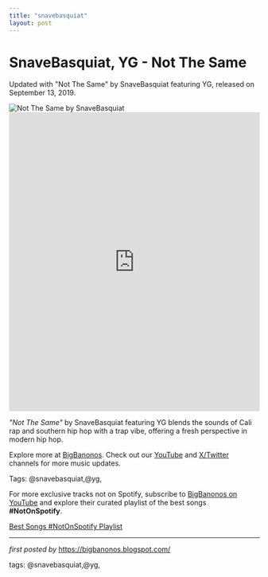 ```yaml
---
title: "snavebasquiat"
layout: post
---
```

<!-- Title of the Post -->
<h1 >SnaveBasquiat, YG - Not The Same</h1> <!-- Introductory Text -->
<p >Updated with "Not The Same" by SnaveBasquiat featuring YG, released on September 13, 2019.</p> <!-- Featured Image -->
<div > <img src="https://m.media-amazon.com/images/I/31QnPIfq0IL._UXNaN_FMjpg_QL85_.jpg" alt="Not The Same by SnaveBasquiat" />
</div> <!-- YouTube Video Embed -->
<div > <iframe width="100%" height="601" src="https://www.youtube.com/embed/T7rqr4f9I7U" title="Not The Same" frameborder="0" allow="accelerometer; autoplay; clipboard-write; encrypted-media; gyroscope; picture-in-picture; web-share" referrerpolicy="strict-origin-when-cross-origin" allowfullscreen></iframe>
</div> <!-- Song Information -->
<div > <p><em>"Not The Same"</em> by SnaveBasquiat featuring YG blends the sounds of Cali rap and southern hip hop with a trap vibe, offering a fresh perspective in modern hip hop.</p>
</div> <!-- Footer Links -->
<div > <p>Explore more at <a href="https://bigbanonos.blogspot.com/" target="_blank">BigBanonos</a>. Check out our <a href="https://www.youtube.com/@BigBanonos" target="_blank">YouTube</a> and <a href="https://x.com/bigbanonos" target="_blank">X/Twitter</a> channels for more music updates.</p>
</div> <!-- Tags -->
<p >Tags: @snavebasquiat,@yg,</p>


<!--Subscribe and Playlist Links-->
<div>
    <p>For more exclusive tracks not on Spotify, subscribe to <a href="https://www.youtube.com/@BigBanonos" target="_blank">BigBanonos on YouTube</a> and explore their curated playlist of the best songs <strong>#NotOnSpotify</strong>.</p>
    <p><a href="https://www.youtube.com/playlist?list=PLtuNtuTatqI0kFahUCbtbfenC_ET5O_tr" target="_blank">Best Songs #NotOnSpotify Playlist<br /></a></p></div>

<hr />

<p><em>first posted by</em> <a href="https://bigbanonos.blogspot.com/" rel="noopener" target="_new">https://bigbanonos.blogspot.com/</a></p>

<p>tags: @snavebasquiat,@yg,</p>
